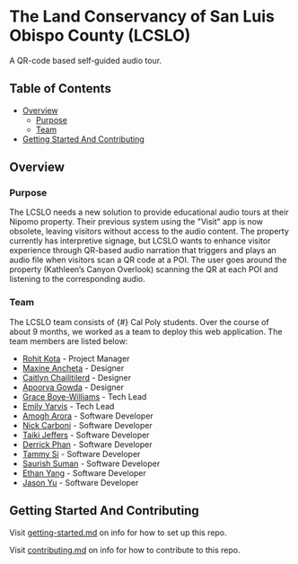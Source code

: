 # The Land Conservancy of San Luis Obispo County (LCSLO)

A QR-code based self-guided audio tour.

## Table of Contents

- [Overview](#overview)
  - [Purpose](#purpose)
  - [Team](#team)
- [Getting Started And Contributing](#getting-started-and-contributing)

## Overview

### Purpose

The LCSLO needs a new solution to provide educational audio tours at their Nipomo property. Their previous system using the "Visit" app is now obsolete, leaving visitors without access to the audio content. The property currently has interpretive signage, but LCSLO wants to enhance visitor experience through QR-based audio narration that triggers and plays an audio file when visitors scan a QR code at a POI. The user goes around the property (Kathleen’s Canyon Overlook) scanning the QR at each POI and listening to the corresponding audio.

### Team

The LCSLO team consists of {#} Cal Poly students. Over the course of about 9 months, we worked as a team to deploy this web application. The team members are listed below:

- [Rohit Kota](https://www.linkedin.com/in/rohit-kota4/) - Project Manager
- [Maxine Ancheta](https://www.linkedin.com/in/maxineancheta/) - Designer
- [Caitlyn Chailitilerd](http://www.linkedin.com/in/caitlynchailitilerd) - Designer
- [Apoorva Gowda]() - Designer
- [Grace Boye-Williams](https://www.linkedin.com/in/graceboyewilliams/) - Tech Lead
- [Emily Yarvis](https://www.linkedin.com/in/emily-yarvis/) - Tech Lead
- [Amogh Arora](https://www.linkedin.com/in/amogharora76/) - Software Developer
- [Nick Carboni](https://www.linkedin.com/in/nick-carboni/) - Software Developer
- [Taiki Jeffers](https://www.linkedin.com/in/taiki-jeffers/) - Software Developer
- [Derrick Phan](https://www.linkedin.com/in/derrick-phan/) - Software Developer
- [Tammy Si](https://www.linkedin.com/in/tammy-si-104303244/) - Software Developer
- [Saurish Suman](https://www.linkedin.com/in/saurish-suman/) - Software Developer
- [Ethan Yang]() - Software Developer
- [Jason Yu](https://www.linkedin.com/jasonyu101/) - Software Developer
## Getting Started And Contributing

Visit [getting-started.md](docs/getting-started.md) on info for how to set up this repo.

Visit [contributing.md](docs/contributing.md) on info for how to contribute to this repo.
